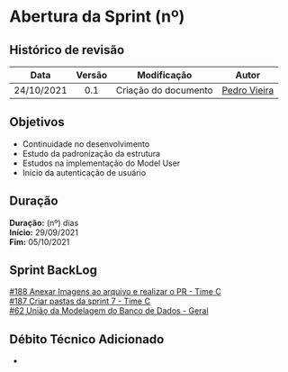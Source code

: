 # Abertura da Sprint (nº)

## Histórico de revisão

|  **Data**  | **Versão** |   **Modificação**    |                  **Autor**                  |
| :--------: | :--------: | :------------------: | :-----------------------------------------: |
| 24/10/2021 |    0.1     | Criação do documento | [Pedro Vieira](https://github.com/Pedro-V8) |

## Objetivos

- Continuidade no desenvolvimento
- Estudo da padronização da estrutura
- Estudos na implementação do Model User
- Início da autenticação de usuário

## Duração

**Duração:** (nº) dias
<br>
**Início:** 29/09/2021
<br>
**Fim:** 05/10/2021

## Sprint BackLog

[#188 Anexar Imagens ao arquivo e realizar o PR - Time C](https://github.com/fga-eps-mds/2021-1-hospitalar/issues/188)
<br>
[#187 Criar pastas da sprint 7 - Time C](https://github.com/fga-eps-mds/2021-1-hospitalar/issues/187)
<br>
[#62 União da Modelagem do Banco de Dados - Geral](https://github.com/fga-eps-mds/2021-1-hospitalar/issues/62)

## Débito Técnico Adicionado

-
